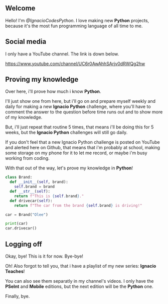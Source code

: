 ## Welcome
Hello! I'm *@IgnacioCodesPython*. I love making new **Python** projects, because it's the most fun programming language of all time to me.
## Social media
I only have a YouTube channel. The link is down below.

https://www.youtube.com/channel/UC6r0AwAhhSArjv0dRWQg2hw
## Proving my knowledge
Over here, i'll prove how much i know **Python**.

I'll just show one from here, but i'll go on and prepare myself weekly and daily for making a new **Ignacio Python** challenge, where you'll have to comment the answer to the question before time runs out and to show more of my knowledge.

But, i'll just repeat that routine 5 times, that means i'll be doing this for 5 weeks, but the **Ignacio Python** challenges will still go daily.

If you don't feel that a new Ignacio Python challenge is posted on YouTube and alerted here on Github, that means that i'm probably at school, making some storage on my phone for it to let me record, or maybe i'm busy working from coding.

With that out of the way, let's prove my knowledge in **Python**!

```python
class Brand:
  def __init__(self, brand):
    self.brand = brand
  def __str__(self):
    return f"This is {self.brand}."
  def drivecar(self):
    return f"The car from the brand {self.brand} is driving!"

car = Brand("Olee")

print(car)
car.drivecar()
```

## Logging off
Okay, bye! This is it for now. Bye-bye!

Oh! Also forgot to tell you, that i have a playlist of my new series: **Ignacio Teaches**!

You can also see them separatly in my channel's videos. I only have the **PSeInt** and **Mobile** editions, but the next edition will be the **Python** one.

Finally, bye.
